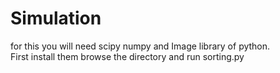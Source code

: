 # Simulation
for this you will need scipy numpy and Image library of python.<br>
First install them browse the directory and run sorting.py
